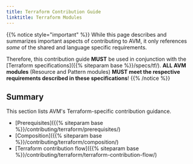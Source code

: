 ```yaml
---
title: Terraform Contribution Guide
linktitle: Terraform Modules
---
```



{{% notice style="important" %}}
While this page describes and summarizes important aspects of contributing to AVM, it only references _some_ of the shared and language specific requirements.

Therefore, this contribution guide **MUST** be used in conjunction with the [Terraform specifications]({{% siteparam base %}}/specs/tf/). **ALL AVM modules** (Resource and Pattern modules) **MUST meet the respective requirements described in these specifications**!
{{% /notice %}}

## Summary

This section lists AVM's Terraform-specific contribution guidance.

- [Prerequisites]({{% siteparam base %}}/contributing/terraform/prerequisites/)
- [Composition]({{% siteparam base %}}/contributing/terraform/composition/)
- [Terraform contribution flow]({{% siteparam base %}}/contributing/terraform/terraform-contribution-flow/)
